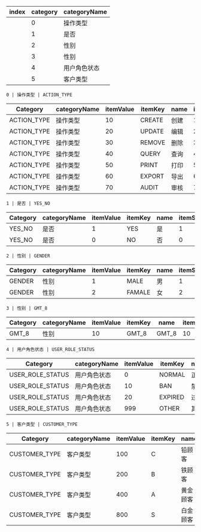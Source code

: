 |index | category | categoryName|
|------|----------|-------------|
    |0| 操作类型 | ACTION_TYPE |
    |1| 是否 | YES_NO |
    |2| 性别 | GENDER |
    |3| 性别 | GMT_8 |
    |4| 用户角色状态 | USER_ROLE_STATUS |
    |5| 客户类型 | CUSTOMER_TYPE |



    0 | 操作类型 | ACTION_TYPE

| Category | categoryName | itemValue | itemKey | name | itemSeq |
|----------------------|--------------|-----------|---------|------|---------|
|ACTION_TYPE|操作类型|10|CREATE|创建|10|
|ACTION_TYPE|操作类型|20|UPDATE|编辑|20|
|ACTION_TYPE|操作类型|30|REMOVE|删除|30|
|ACTION_TYPE|操作类型|40|QUERY|查询|40|
|ACTION_TYPE|操作类型|50|PRINT|打印|50|
|ACTION_TYPE|操作类型|60|EXPORT|导出|60|
|ACTION_TYPE|操作类型|70|AUDIT|审核|70|


    1 | 是否 | YES_NO

| Category | categoryName | itemValue | itemKey | name | itemSeq |
|----------------------|--------------|-----------|---------|------|---------|
|YES_NO|是否|1|YES|是|1|
|YES_NO|是否|0|NO|否|0|


    2 | 性别 | GENDER

| Category | categoryName | itemValue | itemKey | name | itemSeq |
|----------------------|--------------|-----------|---------|------|---------|
|GENDER|性别|1|MALE|男|1|
|GENDER|性别|2|FAMALE|女|2|


    3 | 性别 | GMT_8

| Category | categoryName | itemValue | itemKey | name | itemSeq |
|----------------------|--------------|-----------|---------|------|---------|
|GMT_8|性别|10|GMT_8|GMT_8|10|


    4 | 用户角色状态 | USER_ROLE_STATUS

| Category | categoryName | itemValue | itemKey | name | itemSeq |
|----------------------|--------------|-----------|---------|------|---------|
|USER_ROLE_STATUS|用户角色状态|0|NORMAL|正常|0|
|USER_ROLE_STATUS|用户角色状态|10|BAN|禁用|10|
|USER_ROLE_STATUS|用户角色状态|20|EXPIRED|过期|20|
|USER_ROLE_STATUS|用户角色状态|999|OTHER|其他|999|


    5 | 客户类型 | CUSTOMER_TYPE

| Category | categoryName | itemValue | itemKey | name | itemSeq |
|----------------------|--------------|-----------|---------|------|---------|
|CUSTOMER_TYPE|客户类型|100|C|铅顾客|100|
|CUSTOMER_TYPE|客户类型|200|B|铁顾客|200|
|CUSTOMER_TYPE|客户类型|400|A|黄金顾客|400|
|CUSTOMER_TYPE|客户类型|800|S|白金顾客|800|






